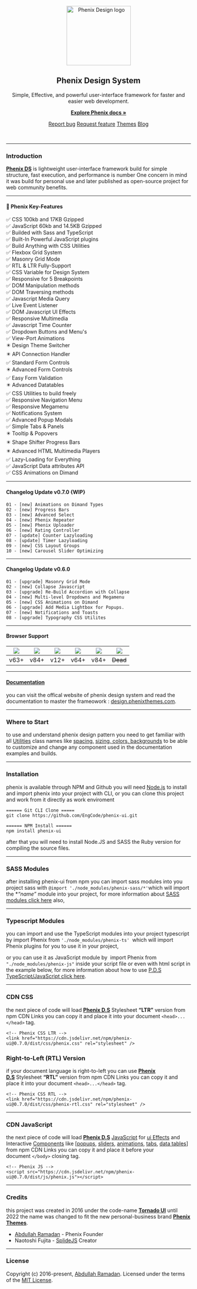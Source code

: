 <div>

<p align="center">
  <a href="https://design.phenixthemes.com">
    <img src="https://design.phenixthemes.com/wp-content/themes/phenix-docs/_front-end/dist/img/px-logo/pds-icon.svg" alt="Phenix Design logo" width="175" height="162">
  </a>
</p>

<h2 align="center">Phenix Design System</h2>

<p align="center">
  Simple, Effective, and powerful user-interface framework for faster and easier web development.
</p>
<p align="center">
  <a href="https://design.phenixthemes.com/installation/"><strong>Explore Phenix docs »</strong></a>
</p>
<p align="center">
<a href="https://github.com/EngCode/phenix-ui/issues/new?assignees=-&labels=bug&template=bug_report.yml">Report bug</a>
<a href="https://github.com/EngCode/phenix-ui/issues/new?assignees=&labels=feature&template=feature_request.yml">Request feature</a>
<a href="https://phenixthemes.com/">Themes</a>
<a href="https://blog.phenixthemes.com/">Blog</a>
</p>

<p align="center">
  <img src="https://img.shields.io/badge/build-v0.6.0-blue.svg" alt="" />
  <img src="https://img.shields.io/github/languages/code-size/EngCode/phenix-ui.svg" alt="" />
  <img src="https://img.shields.io/github/repo-size/EngCode/phenix-ui.svg" alt="" />
  <img src="https://img.shields.io/github/issues/EngCode/phenix-ui.svg" alt="" />
  <img src="https://img.shields.io/badge/%40typescript-v3.9.10-blue.svg" alt="" />
  <img src="https://img.shields.io/badge/Sass-v7.0.1-blue.svg" alt="" />
</p>
</div>

---

### Introduction

**[Phenix DS](https://design.phenixthemes.com/about-phenix/ "About Phenix")** is lightweight user-interface framework build for simple structure, fast execution, and performance is number One concern in mind it was build for personal use and later published as open-source project for web community benefits.

---

#### 🚀 Phenix Key-Features

<div>
<ul style="list-style:none;padding:0;margin:0">
    <li>✅ CSS 100kb and 17KB Gzipped</li>
    <li>✅ JavaScript 60kb and 14.5KB Gzipped</li>
    <li>✅ Builded with Sass and TypeScript</li>
    <li>✅ Built-In Powerful JavaScript plugins</li>
    <li>✅ Build Anything with CSS Utilities</li>
    <li>✅ Flexbox Grid System</li>
    <li>✅ Masonry Grid Mode</li>
    <li>✅ RTL & LTR Fully-Support</li>
    <li>✅ CSS Variable for Design System</li>
    <li>✅ Responsive for 5 Breakpoints</li>
    <li>✅ DOM Manipulation methods</li>
    <li>✅ DOM Traversing methods</li>
    <li>✅ Javascript Media Query</li>
    <li>✅ Live Event Listener</li>
    <li>✅ DOM Javascript UI Effects</li>
    <li>✅ Responsive Multimedia</li>
    <li>✅ Javascript Time Counter</li>
    <li>✅ Dropdown Buttons and Menu's</li>
    <li>✅ View-Port Animations</li>
    <li>✴️ Design Theme Switcher</li>
    <li>✴️ API Connection Handler</li>
    <li>✅ Standard Form Controls</li>
    <li>✴️ Advanced Form Controls</li>
    <li>✅ Easy Form Validation</li>
    <li>✴️ Advanced Datatables</li>
    <li>✅ CSS Utilities to build freely</li>
    <li>✅ Responsive Navigation Menu</li>
    <li>✅ Responsive Megamenu</li>
    <li>✅ Notifications System</li>
    <li>✅ Advanced Popup Modals</li>
    <li>✅ Simple Tabs & Panels</li>
    <li>✴️ Tooltip & Popovers</li>
    <li>✴️ Shape Shifter Progress Bars</li>
    <li>✴️ Advanced HTML Multimedia Players</li>
    <li>✅ Lazy-Loading for Everything</li>
    <li>✅ JavaScript Data attributes API</li>
    <li>✅ CSS Animations on Dimand</li>
</ul>
</div>

---

#### Changelog Update v0.7.0 {WIP}

```
01 - [new] Animations on Dimand Types
02 - [new] Progress Bars
03 - [new] Advanced Select
04 - [new] Phenix Repeater
05 - [new] Phenix Uploader
06 - [new] Rating Controller
07 - [update] Counter Lazyloading
08 - [update] Timer Lazyloading
09 - [new] CSS Layout Groups
10 - [new] Carousel Slider Optimizing
```

---

#### Changelog Update v0.6.0

```
01 - [upgrade] Masonry Grid Mode
02 - [new] Collapse Javascript
03 - [upgrade] Re-Build Accordion with Collapse
04 - [new] Multi-level Dropdowns and Megamenu
05 - [new] CSS Animations on Dimand
06 - [upgrade] Add Media Lightbox for Popups.
07 - [new] Notifications and Toasts
08 - [upgrade] Typography CSS Utilites
```

-----------------------

#### Browser Support

| ![](https://raw.githubusercontent.com/alrra/browser-logos/master/src/firefox/firefox_48x48.png) | ![](https://raw.githubusercontent.com/alrra/browser-logos/master/src/chrome/chrome_48x48.png) | ![](https://raw.githubusercontent.com/alrra/browser-logos/master/src/safari/safari_48x48.png) | ![](https://raw.githubusercontent.com/alrra/browser-logos/master/src/opera/opera_48x48.png) | ![](https://raw.githubusercontent.com/alrra/browser-logos/master/src/edge/edge_48x48.png) | ![](https://raw.githubusercontent.com/alrra/browser-logos/master/src/archive/internet-explorer_9-11/internet-explorer_9-11_48x48.png) |
|:-----------------------------------------------------------------------------------------------:|:---------------------------------------------------------------------------------------------:|:---------------------------------------------------------------------------------------------:|:-------------------------------------------------------------------------------------------:|:-----------------------------------------------------------------------------------------:|:-------------------------------------------------------------------------------------------------------------------------------------:|
| v63+                                                                                            | v84+                                                                                          | v12+                                                                                          | v64+                                                                                        | v84+                                                                                      | ~~Dead~~                                                                                                                              |

---

#### [Documentation](https://design.phenixthemes.com)

you can visit the offical website of phenix design system and read the documentation to master the frameowork : [design.phenixthemes.com](https://design.phenixthemes.com).

---

### Where to Start

to use and understand phenix design pattern you need to get familiar with all [Utilities](https://design.phenixthemes.com/category/utilities/) class names like [spacing](https://design.phenixthemes.com/spacing/)[,](https://design.phenixthemes.com/display/) [s](https://design.phenixthemes.com/sizing/)[izing](https://design.phenixthemes.com/sizing/)[, colors](https://design.phenixthemes.com/colors/)[, backgrounds](https://design.phenixthemes.com/backgrounds/) to be able to customize and change any component used in the documentation examples and builds.

---

### Installation

phenix is available through NPM and Github you will need [Node.js](https://nodejs.org/en/download/ "Download Node JS") to install and import phenix into your project with CLI, or you can clone this project and work from it directly as work enviroment

```
====== Git CLI Clone =====
git clone https://github.com/EngCode/phenix-ui.git

====== NPM Install ======
npm install phenix-ui
```

after that you will need to install Node.JS and SASS the Ruby version for compiling the source files.

---

### SASS Modules

after installing phenix-ui from npm you can import sass modules into you project sass with `@import './node_modules/phenix-sass/*'`which will import the **“*name”** module into your project, for more information about [SASS modules click here](https://design.phenixthemes.com/category/sass-customize/ "SASS Customize") also,

---

### Typescript Modules

you can import and use the TypeScript modules into your project typescript by import Phenix from `'./node_modules/phenix-ts'`  which will import Phenix plugins for you to use it in your project,

or you can use it as JavaScript module by  import Phenix from `"./node_modules/phenix-js"` inside your script file or even with html script in the example below, for more information about how to use [P.D.S TypeScript/JavaScript click here](https://design.phenixthemes.com/category/typescript-js/ "Typescript").

---

### CDN CSS

the next piece of code will load ******[Phenix D.S](https://design.phenixthemes.com/ "Home")****** Stylesheet **“LTR”** version from npm CDN Links you can copy it and place it into your document `<head>...</head>` tag.

```
<!-- Phenix CSS LTR -->
<link href="https://cdn.jsdelivr.net/npm/phenix-ui@0.7.0/dist/css/phenix.css" rel="stylesheet" />
```

### Right-to-Left (RTL) Version

if your document language is right-to-left you can use ****[Phenix D.S](https://design.phenixthemes.com/ "Home")**** Stylesheet **“RTL”** version from npm CDN Links you can copy it and place it into your document `<head>...</head>` tag.

```
<!-- Phenix CSS RTL -->
<link href="https://cdn.jsdelivr.net/npm/phenix-ui@0.7.0/dist/css/phenix-rtl.css" rel="stylesheet" />
```

---

### CDN JavaScript

the next piece of code will load ****[Phenix D.S](https://design.phenixthemes.com/ "Home")**** [JavaScript](https://design.phenixthemes.com/category/typescript-js/ "Typescript") for [ui Effects](https://design.phenixthemes.com/ui-effects/ "UI Effects") and Interactive [Components](https://design.phenixthemes.com/category/components/ "Components") like [[popups](https://design.phenixthemes.com/popup-modals/ "Popup Modals"), [sliders](https://design.phenixthemes.com/carousel-slider/ "Carousel Slider"), [animations](https://design.phenixthemes.com/animations/ "Animations"), [tabs](https://design.phenixthemes.com/tabs-panels/ "Tabs & Panels"), [data tables](https://design.phenixthemes.com/data-tables/ "Data Tables")] from npm CDN Links you can copy it and place it before your document `</body>` closing tag.

```
<!-- Phenix JS -->
<script src="https://cdn.jsdelivr.net/npm/phenix-ui@0.7.0/dist/js/phenix.js"></script>
```

---

### Credits

this project was created in 2016 under the code-name **[Tornado UI](https://tornado.phenixthemes.com/)** until 2022 the name was changed to fit the new personal-business brand **[Phenix Themes](https://phenixthemes.com/ "https://phenixthemes.com")**.

- [Abdullah Ramadan](https://www.facebook.com/Eng.AbdallahPS) - Phenix Founder
- Naotoshi Fujita - [SplideJS]([](https://github.com/Splidejs/splide)) Creator

--------------------

### License

Copyright (c) 2016-present, [Abdullah Ramadan](https://www.facebook.com/Eng.AbdallahPS). Licensed under the terms of the [MIT License](https://opensource.org/licenses/MIT).
